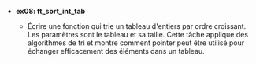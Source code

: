 - **ex08: ft_sort_int_tab**

  - Écrire une fonction qui trie un tableau d'entiers par ordre croissant. Les paramètres sont le tableau et sa taille. Cette tâche applique des algorithmes de tri et montre comment pointer peut être utilisé pour échanger efficacement des éléments dans un tableau.